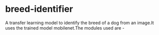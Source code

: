 # breed-identifier
A transfer learning model to identify the breed of a dog from an image.It uses the trained model mobilenet.The modules used are - 
